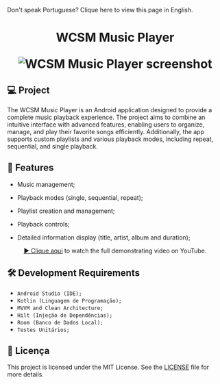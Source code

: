 Don't speak Portuguese? Clique here to view this page in English.

<h1 align="center">
  <p align="center">WCSM Music Player</p>

<img
src="./screenshot.png"
alt="WCSM Music Player screenshot"
/>

</h1>

## 💻 Project

The WCSM Music Player is an Android application designed to provide a complete music playback experience. The project aims to combine an intuitive interface with advanced features, enabling users to organize, manage, and play their favorite songs efficiently. Additionally, the app supports custom playlists and various playback modes, including repeat, sequential, and single playback.

## 🚀 Features

- Music management;

- Playback modes (single, sequential, repeat);

- Playlist creation and management;

- Playback controls;

- Detailed information display (title, artist, album and duration);

<div align="center">

[▶️ Clique aqui]() to watch the full demonstrating video on YouTube.

</div>

## 🛠️ Development Requirements

- `Android Studio (IDE);`
- `Kotlin (Linguagem de Programação);`
- `MVVM and Clean Architecture;`
- `Hilt (Injeção de Dependências);`
- `Room (Banco de Dados Local);`
- `Testes Unitários;`

## 📄 Licença

This project is licensed under the MIT License. See the [LICENSE](./license) file for more details.

<br />

